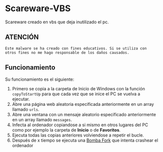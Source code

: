 # Scareware-VBS
Scareware creado en vbs que deja inutilizado el pc.


## **ATENCIÓN**
```
Este malware se ha creado con fines educativos. Si se utiliza con otros fines no me hago responsable de los daños causados.
```

## **Funcionamiento**
Su funcionamiento es el siguiente:
 1. Primero se copia a la carpeta de Inicio de Windows con la función ```copyToStartUp``` para que cada vez que se inice el PC se vuelva a ejecutar.
 2. Abre una página web aleatoria especificada anteriormente en un array llamado ```urls```.
 3. Abre una ventana con un mensaje aleatorio especificado anteriormente en un array llamado ```messages```.
 4. Infecta al ordenador copiandose a si mismo en otros lugares del PC como por ejemplo la carpeta de **Inicio** o de **Favoritos**.
 5. Ejecuta todas las copias anteriores volviendose a repetir el bucle.
 6. Después de x tiempo se ejecuta una [Bomba Fork](https://es.wikipedia.org/wiki/Bomba_fork) que intenta crashear el ordenador